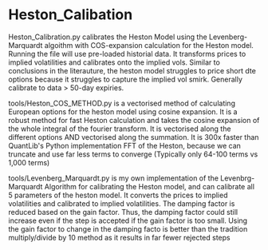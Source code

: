 # Heston_Calibation

Heston_Calibration.py calibrates the Heston Model using the Levenberg-Marquardt algoithm with COS-expansion calculation for the Heston model. Running the file will use pre-loaded historial data. It transforms prices to implied volatilities and calibrates onto the implied vols. Similar to conclusions in the literauture, the heston model struggles to price short dte options because it struggles to capture the implied vol smirk. Generally calibrate to data > 50-day expiries.

tools/Heston_COS_METHOD.py is a vectorised method of calculating European options for the heston model using cosine expansion. It is a robust method for fast Heston calculation and takes the cosine expansion of the whole integral of the fourier transform. It is vectorised along the different options AND vectorised along the summation. It is 300x faster than QuantLib's Python implementation FFT of the Heston, because we can truncate and use far less terms to converge (Typically only 64-100 terms vs 1,000 terms) 

tools/Levenberg_Marquardt.py is my own implementation of the Levenbrg-Marquardt Algorithm for calibrating the Heston model, and can calibrate all 5 parameters of the heston model. It converts the prices to implied volatilities and calibrated to implied volatilities. The damping factor is reduced based on the gain factor. Thus, the damping factor could still increase even if the step is accepted if the gain factor is too small. Using the gain factor to change in the damping facto is better than the tradition multiply/divide by 10 method as it results in far fewer rejected steps
